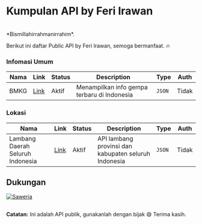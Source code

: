 # Kumpulan API by Feri Irawan
<br>
*Bismillahirrahmanirrahim*.

Berikut ini daftar Public API by Feri Irawan, semoga bermanfaat. :fire:

### Infomasi Umum
| Nama | Link | Status | Description | Type | Auth |
|------|------|--------|-------------|------|------|
| BMKG | [Link](https://github.com/feri-irawan/API/tree/main/list/bmkg#readme) | Aktif | Menampilkan info gempa terbaru di Indonesia | `JSON` | Tidak |

### Lokasi
| Nama | Link | Status | Description | Type | Auth |
|------|------|--------|-------------|------|------|
| Lambang Daerah Seluruh Indonesia | [Link](https://github.com/feri-irawan/API/tree/main/list/lambang-daerah-indonesia#readme) | Aktif | API lambang provinsi dan kabupaten seluruh Indonesia | `JSON` | Tidak |

## Dukungan
[![Saweria](https://img.shields.io/badge/saweria-orange?style=for-the-badge)](https://saweria.co/feriirawans)
##

__Catatan:__
Ini adalah API publik, gunakanlah dengan bijak :smile:
Terima kasih.
